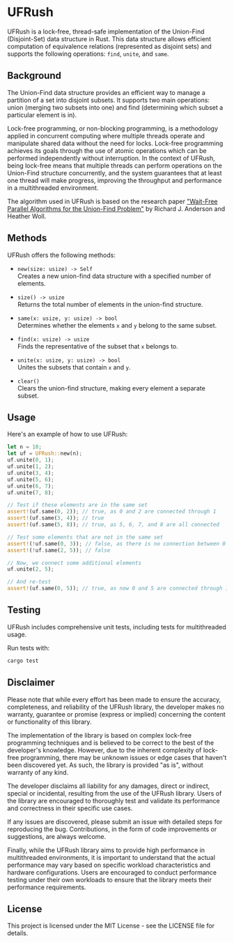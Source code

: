 # UFRush

UFRush is a lock-free, thread-safe implementation of the Union-Find (Disjoint-Set) data structure in Rust. This data structure allows efficient computation of equivalence relations (represented as disjoint sets) and supports the following operations: `find`, `unite`, and `same`.

## Background

The Union-Find data structure provides an efficient way to manage a partition of a set into disjoint subsets. It supports two main operations: union (merging two subsets into one) and find (determining which subset a particular element is in).

Lock-free programming, or non-blocking programming, is a methodology applied in concurrent computing where multiple threads operate and manipulate shared data without the need for locks. Lock-free programming achieves its goals through the use of atomic operations which can be performed independently without interruption. In the context of UFRush, being lock-free means that multiple threads can perform operations on the Union-Find structure concurrently, and the system guarantees that at least one thread will make progress, improving the throughput and performance in a multithreaded environment.

The algorithm used in UFRush is based on the research paper ["Wait-Free Parallel Algorithms for the Union-Find Problem"](https://dl.acm.org/doi/pdf/10.1145/103418.103458) by Richard J. Anderson and Heather Woll.

## Methods

UFRush offers the following methods:

- `new(size: usize) -> Self` \
  Creates a new union-find data structure with a specified number of elements.

- `size() -> usize` \
  Returns the total number of elements in the union-find structure.

- `same(x: usize, y: usize) -> bool` \
  Determines whether the elements `x` and `y` belong to the same subset.

- `find(x: usize) -> usize` \
  Finds the representative of the subset that `x` belongs to.

- `unite(x: usize, y: usize) -> bool` \
  Unites the subsets that contain `x` and `y`.

- `clear()` \
  Clears the union-find structure, making every element a separate subset.

## Usage

Here's an example of how to use UFRush:

```rust
let n = 10;
let uf = UFRush::new(n);
uf.unite(0, 1);
uf.unite(1, 2);
uf.unite(3, 4);
uf.unite(5, 6);
uf.unite(6, 7);
uf.unite(7, 8);

// Test if these elements are in the same set
assert!(uf.same(0, 2)); // true, as 0 and 2 are connected through 1
assert!(uf.same(3, 4)); // true
assert!(uf.same(5, 8)); // true, as 5, 6, 7, and 8 are all connected

// Test some elements that are not in the same set
assert!(!uf.same(0, 3)); // false, as there is no connection between 0 and 3
assert!(!uf.same(2, 5)); // false

// Now, we connect some additional elements
uf.unite(2, 5);

// And re-test
assert!(uf.same(0, 5)); // true, as now 0 and 5 are connected through 1->2->5
```

## Testing
UFRush includes comprehensive unit tests, including tests for multithreaded usage.

Run tests with:
```bash
cargo test
```

## Disclaimer

Please note that while every effort has been made to ensure the accuracy, completeness, and reliability of the UFRush library, the developer makes no warranty, guarantee or promise (express or implied) concerning the content or functionality of this library.

The implementation of the library is based on complex lock-free programming techniques and is believed to be correct to the best of the developer's knowledge. However, due to the inherent complexity of lock-free programming, there may be unknown issues or edge cases that haven't been discovered yet. As such, the library is provided "as is", without warranty of any kind.

The developer disclaims all liability for any damages, direct or indirect, special or incidental, resulting from the use of the UFRush library. Users of the library are encouraged to thoroughly test and validate its performance and correctness in their specific use cases.

If any issues are discovered, please submit an issue with detailed steps for reproducing the bug. Contributions, in the form of code improvements or suggestions, are always welcome.

Finally, while the UFRush library aims to provide high performance in multithreaded environments, it is important to understand that the actual performance may vary based on specific workload characteristics and hardware configurations. Users are encouraged to conduct performance testing under their own workloads to ensure that the library meets their performance requirements.

## License
This project is licensed under the MIT License - see the LICENSE file for details.